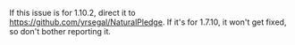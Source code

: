 If this issue is for 1.10.2, direct it to https://github.com/yrsegal/NaturalPledge. If it's for 1.7.10, it won't get fixed, so don't bother reporting it.
